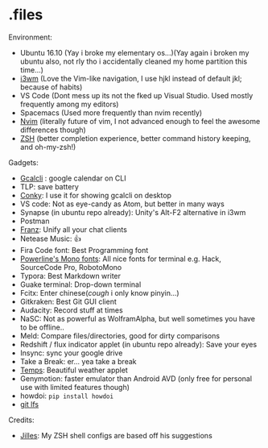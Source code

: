 # .files

Environment:

- Ubuntu 16.10 (Yay i broke my elementary os...)(Yay again i broken my ubuntu also, not rly tho i accidentally cleaned my home partition this time...)
- [i3wm](https://i3wm.org) (Love the Vim-like navigation, I use hjkl instead of default jkl; because of habits)
- VS Code (Dont mess up its not the fked up Visual Studio. Used mostly frequently among my editors)
- Spacemacs (Used more frequently than nvim recently)
- [Nvim](https://neovim.io/) (literally future of vim, I not advanced enough to feel the awesome differences though)
- [ZSH](http://www.zsh.org/) (better completion experience, better command history keeping, and oh-my-zsh!)

Gadgets:

- [Gcalcli](https://github.com/insanum/gcalcli) : google calendar on CLI
- TLP: save battery
- [Conky](https://github.com/brndnmtthws/conky): I use it for showing gcalcli on desktop
- VS code: Not as eye-candy as Atom, but better in many ways
- Synapse (in ubuntu repo already): Unity's Alt-F2 alternative in i3wm
- Postman
- [Franz](http://meetfranz.com/): Unify all your chat clients
- Netease Music: :+1:
- Fira Code font: Best Programming font
- [Powerline's Mono fonts](https://github.com/powerline/fonts): All nice fonts for terminal e.g. Hack, SourceCode Pro, RobotoMono
- Typora: Best Markdown writer
- Guake terminal: Drop-down terminal
- Fcitx: Enter chinese(*cough* i only know pinyin...)
- Gitkraken: Best Git GUI client
- Audacity: Record stuff at times
- NaSC: Not as powerful as WolframAlpha, but well sometimes you have to be offline..
- Meld: Compare files/directories, good for dirty comparisons
- Redshift / flux indicator applet (in ubuntu repo already): Save your eyes
- Insync: sync your google drive
- Take a Break: er... yea take a break
- [Temps](https://jackd248.github.io/temps/): Beautiful weather applet
- Genymotion: faster emulator than Android AVD (only free for personal use with limited features though)
- howdoi: `pip install howdoi`
- [git lfs](https://git-lfs.github.com/)

Credits:
- [Jilles](http://jilles.me/badassify-your-terminal-and-shell/): My ZSH shell configs are based off his suggestions


